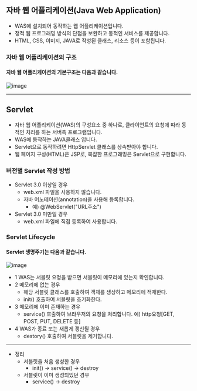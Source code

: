## 자바 웹 어플리케이션(Java Web Application)

- WAS에 설치되어 동작하는 웹 어플리케이션입니다.
- 정적 웹 프로그래밍 방식의 단점을 보완하고 동적인 서비스를 제공합니다.
- HTML, CSS, 이미지, JAVA로 작성된 클래스, 리소스 등이 포함됩니다.

### 자바 웹 어플리케이션의 구조

#### 자바 웹 어플리케이션의 기본구조는 다음과 같습니다.

![image](https://user-images.githubusercontent.com/46203866/91865811-bc8b5780-ecac-11ea-9ccd-998dab4e8dda.png)

--- 

## Servlet

- 자바 웹 어플리케이션(WAS)의 구성요소 중 하나로, 클라이언트의 요청에 따라 동적인 처리를 하는 서버측 프로그램입니다.
- WAS에 동작하는 JAVA클래스 입니다.
- Servlet으로 동작하려면 HttpServlet 클래스를 상속받아야 합니다.
- 웹 페이지 구성(HTML)은 JSP로, 복잡한 프로그래밍은 Servlet으로 구현합니다.

### 버전별 Servlet 작성 방법

- Servlet 3.0 이상일 경우
    - web.xml 파일을 사용하지 않습니다.
    - 자바 어노테이션(annotation)을 사용해 등록합니다.
        - 예) @WebServlet("URL주소")
- Servlet 3.0 미만일 경우
    - web.xml 파일에 직접 등록하여 사용합니다.

### Servlet Lifecycle

#### Servlet 생명주기는 다음과 같습니다.

![image](https://user-images.githubusercontent.com/46203866/91873520-13485f80-ecb4-11ea-871f-729d690e593d.png)

- 1 WAS는 서블릿 요청을 받으면 서블릿이 메모리에 있는지 확인합니다.
- 2 메모리에 없는 경우
    - 해당 서블릿 클래스를 호출하여 객체를 생상하고 메모리에 적재한다.
    - init() 호출하여 서블릿을 초기화한다.
- 3 메모리에 이미 존재하는 경우
    - service() 호출하여 브라우저의 요청을 처리합니다. 예) http요청[GET, POST, PUT, DELETE 등]
- 4 WAS가 종료 또는 새롭게 갱신될 경우
    - destory() 호출하여 서블릿을 제거합니다.
---
- 정리 
    - 서블릿을 처음 생성한 경우
        - init() -> service() -> destroy
    - 서블릿이 이미 생성되있던 경우
        - service() -> destroy
